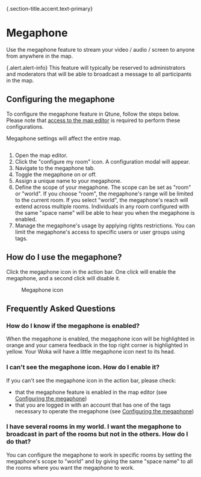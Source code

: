 {.section-title.accent.text-primary}
# Megaphone

Use the megaphone feature to stream your video / audio / screen to anyone from anywhere in the map.

{.alert.alert-info}
This feature will typically be reserved to administrators and moderators that will be able to broadcast a message
to all participants in the map.

## Configuring the megaphone

To configure the megaphone feature in Qtune, follow the steps below.
Please note that [access to the map editor](access.md) is required to perform these configurations.

Megaphone settings will affect the entire map.

<div class="row">
    <div class="col">
        <img src="../images/editor/megaphone_general.png" class="figure-img img-fluid rounded" alt="" />
    </div>
</div>

1. Open the map editor.
2. Click the "configure my room" icon. A configuration modal will appear.
3. Navigate to the megaphone tab.
4. Toggle the megaphone on or off.
5. Assign a unique name to your megaphone.
6. Define the scope of your megaphone. The scope can be set as "room" or "world". If you choose "room", the megaphone's range will be limited to the current room. If you select "world", the megaphone's reach will extend across multiple rooms. Individuals in any room configured with the same "space name" will be able to hear you when the megaphone is enabled.
7. Manage the megaphone's usage by applying rights restrictions. You can limit the megaphone's access to specific users or user groups using tags.

## How do I use the megaphone?

Click the megaphone icon in the action bar.
One click will enable the megaphone, and a second click will disable it.

<div class="text-center">
    <figure class="figure">
        <img src="../images/editor/megaphone-icon.png" class="figure-img img-fluid rounded w-75" alt="" />
        <figcaption class="figure-caption">Megaphone icon</figcaption>
    </figure>
</div>

## Frequently Asked Questions


### How do I know if the megaphone is enabled?

When the megaphone is enabled, the megaphone icon will be highlighted in orange and your camera feedback in the top right corner is highlighted in yellow.
Your Woka will have a little megaphone icon next to its head.

### I can't see the megaphone icon. How do I enable it?

If you can't see the megaphone icon in the action bar, please check:

- that the megaphone feature is enabled in the map editor (see [Configuring the megaphone](#content-configuring-the-megaphone))
- that you are logged in with an account that has one of the tags necessary to operate the megaphone (see [Configuring the megaphone](#content-configuring-the-megaphone))

### I have several rooms in my world. I want the megaphone to broadcast in part of the rooms but not in the others. How do I do that?

You can configure the megaphone to work in specific rooms by setting the megaphone's scope to "world" and by giving the same "space name" to all the rooms where you want the megaphone to work.
